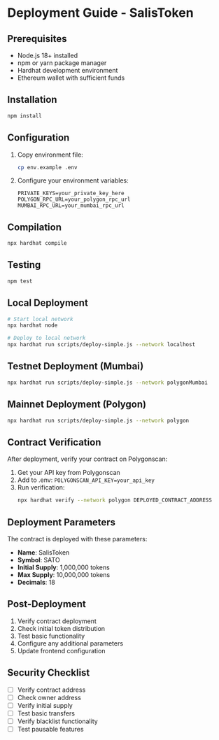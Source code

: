 # Deployment Guide - SalisToken

## Prerequisites
- Node.js 18+ installed
- npm or yarn package manager
- Hardhat development environment
- Ethereum wallet with sufficient funds

## Installation
```bash
npm install
```

## Configuration
1. Copy environment file:
   ```bash
   cp env.example .env
   ```

2. Configure your environment variables:
   ```
   PRIVATE_KEYS=your_private_key_here
   POLYGON_RPC_URL=your_polygon_rpc_url
   MUMBAI_RPC_URL=your_mumbai_rpc_url
   ```

## Compilation
```bash
npx hardhat compile
```

## Testing
```bash
npm test
```

## Local Deployment
```bash
# Start local network
npx hardhat node

# Deploy to local network
npx hardhat run scripts/deploy-simple.js --network localhost
```

## Testnet Deployment (Mumbai)
```bash
npx hardhat run scripts/deploy-simple.js --network polygonMumbai
```

## Mainnet Deployment (Polygon)
```bash
npx hardhat run scripts/deploy-simple.js --network polygon
```

## Contract Verification
After deployment, verify your contract on Polygonscan:

1. Get your API key from Polygonscan
2. Add to .env: `POLYGONSCAN_API_KEY=your_api_key`
3. Run verification:
   ```bash
   npx hardhat verify --network polygon DEPLOYED_CONTRACT_ADDRESS
   ```

## Deployment Parameters
The contract is deployed with these parameters:
- **Name**: SalisToken
- **Symbol**: SATO
- **Initial Supply**: 1,000,000 tokens
- **Max Supply**: 10,000,000 tokens
- **Decimals**: 18

## Post-Deployment
1. Verify contract deployment
2. Check initial token distribution
3. Test basic functionality
4. Configure any additional parameters
5. Update frontend configuration

## Security Checklist
- [ ] Verify contract address
- [ ] Check owner address
- [ ] Verify initial supply
- [ ] Test basic transfers
- [ ] Verify blacklist functionality
- [ ] Test pausable features
